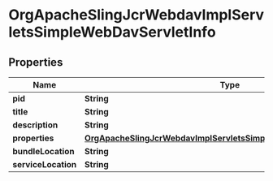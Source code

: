

# OrgApacheSlingJcrWebdavImplServletsSimpleWebDavServletInfo

## Properties

Name | Type | Description | Notes
------------ | ------------- | ------------- | -------------
**pid** | **String** |  |  [optional]
**title** | **String** |  |  [optional]
**description** | **String** |  |  [optional]
**properties** | [**OrgApacheSlingJcrWebdavImplServletsSimpleWebDavServletProperties**](OrgApacheSlingJcrWebdavImplServletsSimpleWebDavServletProperties.md) |  |  [optional]
**bundleLocation** | **String** |  |  [optional]
**serviceLocation** | **String** |  |  [optional]




